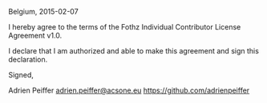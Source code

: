 Belgium, 2015-02-07

I hereby agree to the terms of the Fothz Individual Contributor License
Agreement v1.0.

I declare that I am authorized and able to make this agreement and sign this
declaration.

Signed,

Adrien Peiffer adrien.peiffer@acsone.eu https://github.com/adrienpeiffer
